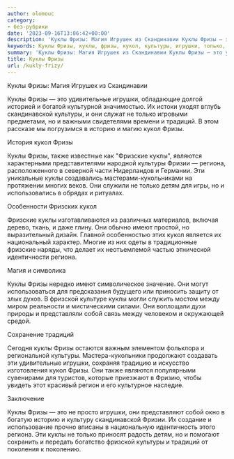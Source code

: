 ```yaml
---
author: olomouc
category:
- без-рубрики
date: '2023-09-16T13:06:42+00:00'
description: 'Куклы Фризы: Магия Игрушек из Скандинавии Куклы Фризы — это удивительные игрушки, обладающие долгой историей и богатой культурной значимостью. Их истоки...'
keywords: Куклы Фризы, куклы, фризы, кукол, культуры, игрушки, только, традиций, фризские, региона, магия, это, удивительные, скандинавской, историю, также
summary: 'Куклы Фризы: Магия Игрушек из Скандинавии Куклы Фризы — это удивительные игрушки, обладающие долгой историей и богатой культурной значимостью. Их истоки...'
title: Куклы Фризы
url: /kukly-frizy/
---
```


Куклы Фризы: Магия Игрушек из Скандинавии

Куклы Фризы — это удивительные игрушки, обладающие долгой историей и богатой культурной значимостью. Их истоки уходят вглубь скандинавской культуры, и они служат не только игровыми предметами, но и важными свидетелями времени и традиций. В этом рассказе мы погрузимся в историю и магию кукол Фризы.

История кукол Фризы

Куклы Фризы, также известные как "Фризские куклы", являются характерными представителями народной культуры Фризии — региона, расположенного в северной части Нидерландов и Германии. Эти уникальные куклы создавались мастерами-кукольниками на протяжении многих веков. Они служили не только детям для игры, но и использовались в обрядах и ритуалах.

Особенности Фризских кукол

Фризские куклы изготавливаются из различных материалов, включая дерево, ткань, и даже глину. Они обычно имеют простой, но выразительный дизайн. Главной особенностью этих кукол является их национальный характер. Многие из них одеты в традиционные фризские наряды, что делает их неотъемлемой частью этнической идентичности региона.

Магия и символика

Куклы Фризы нередко имеют символическое значение. Они могут использоваться для предсказания будущего или приносить защиту от злых духов. В фризской культуре куклы могли служить мостом между миром реальности и мистическими силами. Они воплощали духи природы и представляли собой связь между человеком и окружающей средой.

Сохранение традиций

Сегодня куклы Фризы остаются важным элементом фольклора и региональной культуры. Мастера-кукольники продолжают создавать эти удивительные игрушки, сохраняя традицию и искусство изготовления кукол Фризы. Они также являются популярными сувенирами для туристов, которые приезжают в Фризию, чтобы увидеть этот красивый регион и его культурное наследие.

Заключение

Куклы Фризы — это не просто игрушки, они представляют собой окно в богатую историю и культуру скандинавской Фризии. Их создание и использование прочно вписаны в национальную идентичность этого региона. Эти куклы не только приносят радость детям, но и помогают сохранить и передать богатство фризской культуры и традиций от поколения к поколению.
